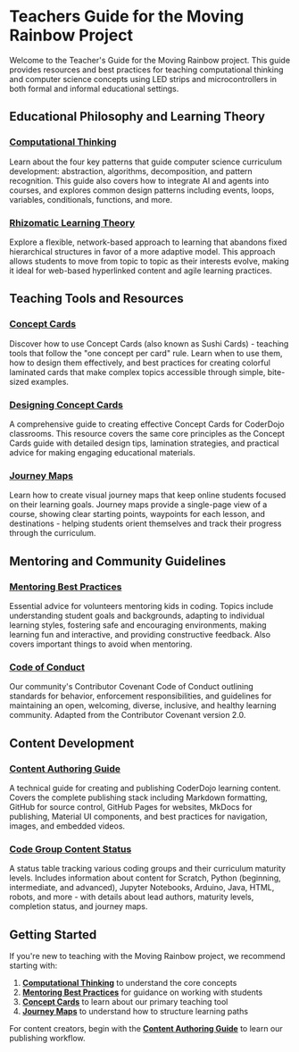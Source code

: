 # Teachers Guide for the Moving Rainbow Project

Welcome to the Teacher's Guide for the Moving Rainbow project. This guide provides resources and best practices for teaching computational thinking and computer science concepts using LED strips and microcontrollers in both formal and informal educational settings.

## Educational Philosophy and Learning Theory

### [Computational Thinking](./computational-thinking.md)
Learn about the four key patterns that guide computer science curriculum development: abstraction, algorithms, decomposition, and pattern recognition. This guide also covers how to integrate AI and agents into courses, and explores common design patterns including events, loops, variables, conditionals, functions, and more.

### [Rhizomatic Learning Theory](./rhizomatous-learning-theory.md)
Explore a flexible, network-based approach to learning that abandons fixed hierarchical structures in favor of a more adaptive model. This approach allows students to move from topic to topic as their interests evolve, making it ideal for web-based hyperlinked content and agile learning practices.

## Teaching Tools and Resources

### [Concept Cards](./concept-cards.md)
Discover how to use Concept Cards (also known as Sushi Cards) - teaching tools that follow the "one concept per card" rule. Learn when to use them, how to design them effectively, and best practices for creating colorful laminated cards that make complex topics accessible through simple, bite-sized examples.

### [Designing Concept Cards](./designing-concept-cards.md)
A comprehensive guide to creating effective Concept Cards for CoderDojo classrooms. This resource covers the same core principles as the Concept Cards guide with detailed design tips, lamination strategies, and practical advice for making engaging educational materials.

### [Journey Maps](./journey-maps.md)
Learn how to create visual journey maps that keep online students focused on their learning goals. Journey maps provide a single-page view of a course, showing clear starting points, waypoints for each lesson, and destinations - helping students orient themselves and track their progress through the curriculum.

## Mentoring and Community Guidelines

### [Mentoring Best Practices](./mentoring-best-practices.md)
Essential advice for volunteers mentoring kids in coding. Topics include understanding student goals and backgrounds, adapting to individual learning styles, fostering safe and encouraging environments, making learning fun and interactive, and providing constructive feedback. Also covers important things to avoid when mentoring.

### [Code of Conduct](./code-of-conduct.md)
Our community's Contributor Covenant Code of Conduct outlining standards for behavior, enforcement responsibilities, and guidelines for maintaining an open, welcoming, diverse, inclusive, and healthy learning community. Adapted from the Contributor Covenant version 2.0.

## Content Development

### [Content Authoring Guide](./content-authoring-guide.md)
A technical guide for creating and publishing CoderDojo learning content. Covers the complete publishing stack including Markdown formatting, GitHub for source control, GitHub Pages for websites, MkDocs for publishing, Material UI components, and best practices for navigation, images, and embedded videos.

### [Code Group Content Status](./code-group-status.md)
A status table tracking various coding groups and their curriculum maturity levels. Includes information about content for Scratch, Python (beginning, intermediate, and advanced), Jupyter Notebooks, Arduino, Java, HTML, robots, and more - with details about lead authors, maturity levels, completion status, and journey maps.

## Getting Started

If you're new to teaching with the Moving Rainbow project, we recommend starting with:

1. **[Computational Thinking](./computational-thinking.md)** to understand the core concepts
2. **[Mentoring Best Practices](./mentoring-best-practices.md)** for guidance on working with students
3. **[Concept Cards](./concept-cards.md)** to learn about our primary teaching tool
4. **[Journey Maps](./journey-maps.md)** to understand how to structure learning paths

For content creators, begin with the **[Content Authoring Guide](./content-authoring-guide.md)** to learn our publishing workflow.